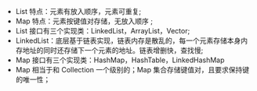 - List 特点：元素有放入顺序，元素可重复;
- Map 特点：元素按键值对存储，无放入顺序 ;
- List 接口有三个实现类：LinkedList，ArrayList，Vector;
- LinkedList：底层基于链表实现，链表内存是散乱的，每一个元素存储本身内存地址的同时还存储下一个元素的地址。链表增删快，查找慢;
- Map 接口有三个实现类：HashMap，HashTable，LinkedHashMap
- Map 相当于和 Collection 一个级别的；Map 集合存储键值对，且要求保持键的唯一性；